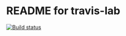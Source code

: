 # README for travis-lab

[![Build status](https://app.travis-ci.com/yating0823/PwC-Python-Take-Home.svg?branch=main)](https://travis-ci.org/yating0823)

